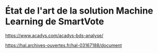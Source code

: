 # État de l'art de la solution Machine Learning de SmartVote

https://www.acadys.com/acadys-bds-analyse/

https://hal.archives-ouvertes.fr/hal-03167188/document

